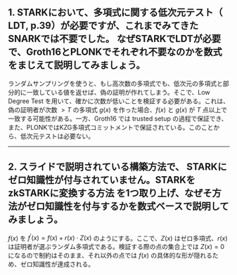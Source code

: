 ## 1. STARKにおいて、多項式に関する低次元テスト（ LDT, p.39）が必要ですが、これまでみてきた SNARKでは不要でした。 なぜSTARKでLDTが必要で、Groth16とPLONKでそれぞれ不要なのかを数式をまじえて説明してみましょう。

ランダムサンプリングを使うと、もし高次数の多項式でも、低次元の多項式と部分的に一致している値を返せば、偽の証明が作れてしまう。そこで、Low Degree Test を用いて、確かに次数が低いことを検証する必要がある。これは、偽の証明者が次数 $>T$ の多項式 $g(x)$ を作った場合、$f(x)$ と $g(x)$ が $T$ 点以上で一致する可能性がある。一方、Groth16 では trusted setup の過程で保証でき、また、PLONKではKZG多項式コミットメントで保証されている。このことから、低次元テストは必要ない。

---

## 2. スライドで説明されている構築方法で、 STARKにゼロ知識性が付与されていません。STARKをzkSTARKに変換する方法 を1つ取り上げ、なぜそ方法がゼロ知識性を付与するかを数式ベースで説明してみましょう。

$f(x)$ を $f^{\prime}(x)=f(x)+r(x)\cdot Z(x)$ のようにする。ここで、$Z(x)$ はゼロ多項式、$r(x)$ は証明者が選ぶランダム多項式である。検証する際の点の集合上では $Z(x)=0$ になるので制約はそのまま、それ以外の点では $f(x)$ の具体的な形が隠れるため、ゼロ知識性が達成される。
